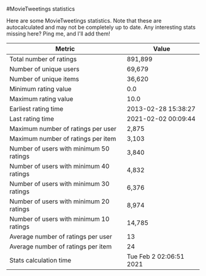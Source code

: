 #MovieTweetings statistics

Here are some MovieTweetings statistics. Note that these are autocalculated and may not be completely up to date. Any interesting stats missing here? Ping me, and I'll add them!

Metric | Value
--- | ---
Total number of ratings                 | 891,899
Number of unique users                  | 69,679
Number of unique items                  | 36,620
Minimum rating value                    | 0.0
Maximum rating value                    | 10.0
Earliest rating time                    | 2013-02-28 15:38:27
Last rating time                        | 2021-02-02 00:09:44
Maximum number of ratings per user      | 2,875
Maximum number of ratings per item      | 3,103
Number of users with minimum 50 ratings | 3,840
Number of users with minimum 40 ratings | 4,832
Number of users with minimum 30 ratings | 6,376
Number of users with minimum 20 ratings | 8,974
Number of users with minimum 10 ratings | 14,785
Average number of ratings per user      | 13
Average number of ratings per item      | 24
Stats calculation time                  | Tue Feb  2 02:06:51 2021

